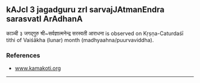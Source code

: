 ## kAJcI 3 jagadguru zrI sarvajJAtmanEndra sarasvatI ArAdhanA

काञ्ची ३ जगद्गुरु श्री~सर्वज्ञात्मनेन्द्र सरस्वती आराधना is observed on Kṛṣṇa-Caturdaśī tithi of Vaiśākha (lunar) month (madhyaahna/puurvaviddha).


### References
* www.kamakoti.org

---
